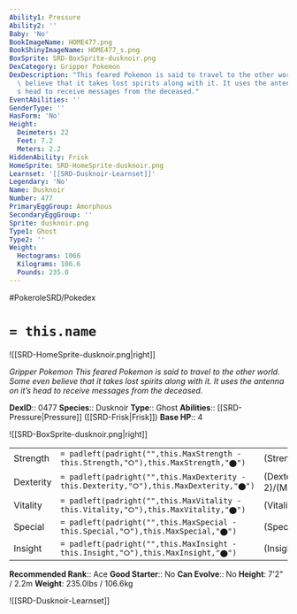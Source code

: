 ```yaml
---
Ability1: Pressure
Ability2: ''
Baby: 'No'
BookImageName: HOME477.png
BookShinyImageName: HOME477_s.png
BoxSprite: SRD-BoxSprite-dusknoir.png
DexCategory: Gripper Pokemon
DexDescription: "This feared Pokemon is said to travel to the other world. Some even\
  \ believe that it takes lost spirits along with it. It uses the antenna on it\u2019\
  s head to receive messages from the deceased."
EventAbilities: ''
GenderType: ''
HasForm: 'No'
Height:
  Deimeters: 22
  Feet: 7.2
  Meters: 2.2
HiddenAbility: Frisk
HomeSprite: SRD-HomeSprite-dusknoir.png
Learnset: '[[SRD-Dusknoir-Learnset]]'
Legendary: 'No'
Name: Dusknoir
Number: 477
PrimaryEggGroup: Amorphous
SecondaryEggGroup: ''
Sprite: dusknoir.png
Type1: Ghost
Type2: ''
Weight:
  Hectograms: 1066
  Kilograms: 106.6
  Pounds: 235.0
---
```


#PokeroleSRD/Pokedex

# `= this.name`

![[SRD-HomeSprite-dusknoir.png|right]]

*Gripper Pokemon*
*This feared Pokemon is said to travel to the other world. Some even believe that it takes lost spirits along with it. It uses the antenna on it’s head to receive messages from the deceased.*

**DexID**:: 0477
**Species**:: Dusknoir
**Type**:: Ghost
**Abilities**:: [[SRD-Pressure|Pressure]] ([[SRD-Frisk|Frisk]])
**Base HP**:: 4

![[SRD-BoxSprite-dusknoir.png|right]]

|           |                                                                                        |                                          |
| --------- | -------------------------------------------------------------------------------------- | ---------------------------------------- |
| Strength  | `= padleft(padright("",this.MaxStrength - this.Strength,"⭘"),this.MaxStrength,"⬤")`    | (Strength::3)/(MaxStrength::6)   |
| Dexterity | `= padleft(padright("",this.MaxDexterity - this.Dexterity,"⭘"),this.MaxDexterity,"⬤")` | (Dexterity:: 2)/(MaxDexterity::4) |
| Vitality  | `= padleft(padright("",this.MaxVitality - this.Vitality,"⭘"),this.MaxVitality,"⬤")`    | (Vitality::3)/(MaxVitality::7)   |
| Special   | `= padleft(padright("",this.MaxSpecial - this.Special,"⭘"),this.MaxSpecial,"⬤")`       | (Special::2)/(MaxSpecial::4)     |
| Insight   | `= padleft(padright("",this.MaxInsight - this.Insight,"⭘"),this.MaxInsight,"⬤")`       | (Insight::3)/(MaxInsight::7)     |

**Recommended Rank**:: Ace
**Good Starter**:: No
**Can Evolve**:: No
**Height**: 7'2" / 2.2m
**Weight**: 235.0lbs / 106.6kg

![[SRD-Dusknoir-Learnset]]